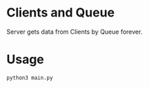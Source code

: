 # Clients and Queue

Server gets data from Clients by Queue forever. 

# Usage
```bash
python3 main.py
```

